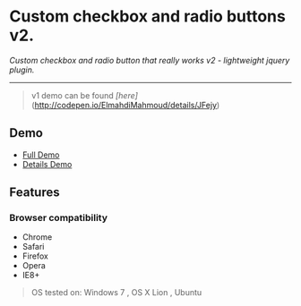 Custom checkbox and radio buttons v2.
===

*Custom checkbox and radio button that really works v2 - lightweight jquery plugin.*

---
> v1 demo can be found *[here]*(http://codepen.io/ElmahdiMahmoud/details/JFejy)

## Demo

* [Full Demo](http://codepen.io/ElmahdiMahmoud/full/etvzG)
* [Details Demo](http://codepen.io/ElmahdiMahmoud/details/etvzG)

## Features
### Browser compatibility

* Chrome
* Safari
* Firefox
* Opera
* IE8+

> OS tested on: Windows 7 , OS X Lion , Ubuntu
